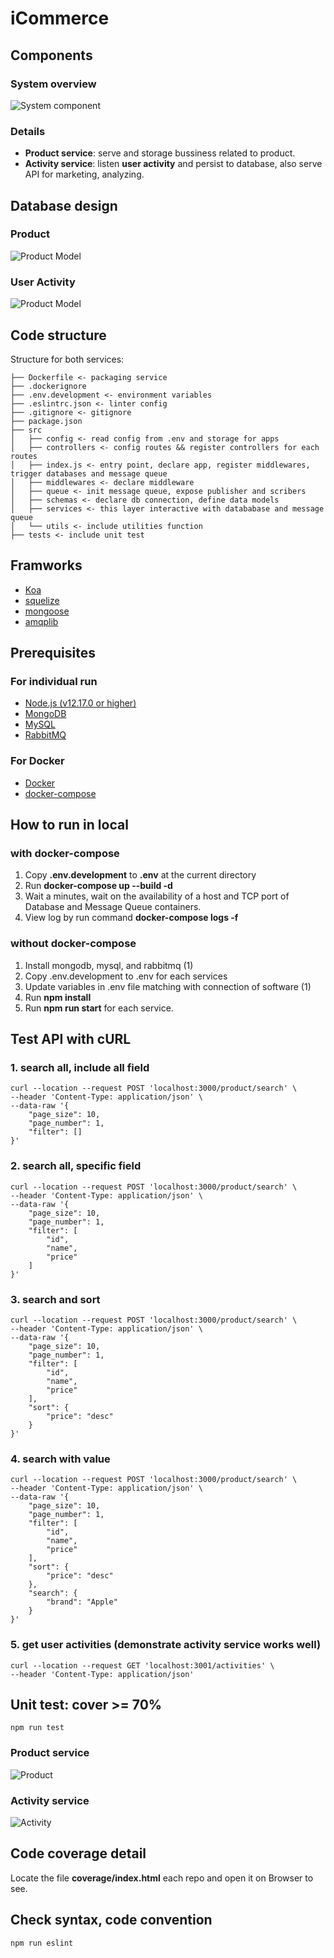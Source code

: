 # iCommerce

## Components
### System overview
![System component](./assets/images/architecture.png)
### Details

- **Product service**: serve and storage bussiness related to product.
- **Activity service**: listen **user activity** and persist to database, also serve API for marketing, analyzing.
## Database design

### Product
![Product Model](./assets/images/product_service_product_table.PNG)

### User Activity
![Product Model](./assets/images/activity_service_activities_collection.png)

## Code structure
Structure for both services:

```
├── Dockerfile <- packaging service
├── .dockerignore
├── .env.development <- environment variables
├── .eslintrc.json <- linter config
├── .gitignore <- gitignore
├── package.json
├── src
│   ├── config <- read config from .env and storage for apps
│   ├── controllers <- config routes && register controllers for each routes
│   ├── index.js <- entry point, declare app, register middlewares, trigger databases and message queue
│   ├── middlewares <- declare middleware
│   ├── queue <- init message queue, expose publisher and scribers
│   ├── schemas <- declare db connection, define data models
│   ├── services <- this layer interactive with datababase and message queue
│   └── utils <- include utilities function
├── tests <- include unit test
```

## Framworks
- [Koa](https://koajs.com/)
- [squelize](https://sequelize.org/)
- [mongoose](https://mongoosejs.com/)
- [amqplib](https://www.npmjs.com/package/amqplib)

## Prerequisites
### For individual run
- [Node.js (v12.17.0 or higher)](https://nodejs.org)
- [MongoDB](https://www.mongodb.com/)
- [MySQL](https://www.mysql.com/)
- [RabbitMQ](https://www.rabbitmq.com/)
### For Docker
- [Docker](https://www.docker.com/)
- [docker-compose](https://docs.docker.com/compose/)

## How to run in local
### with docker-compose

1. Copy **.env.development** to **.env** at the current directory
2. Run **docker-compose up --build -d**
3. Wait a minutes, wait on the availability of a host and TCP port of Database and Message Queue containers.
4. View log by run command **docker-compose logs -f**

### without docker-compose

1. Install mongodb, mysql, and rabbitmq (1)
2. Copy .env.development to .env for each services
3. Update variables in .env file matching with connection of software (1)
4. Run **npm install** 
5. Run **npm run start** for each service.

## Test API with cURL
### 1. search all, include all field
```
curl --location --request POST 'localhost:3000/product/search' \
--header 'Content-Type: application/json' \
--data-raw '{
    "page_size": 10,
    "page_number": 1,
    "filter": []
}'
```

### 2. search all, specific field

```
curl --location --request POST 'localhost:3000/product/search' \
--header 'Content-Type: application/json' \
--data-raw '{
    "page_size": 10,
    "page_number": 1,
    "filter": [
        "id",
        "name",
        "price"
    ]
}'
```

### 3. search and sort
```
curl --location --request POST 'localhost:3000/product/search' \
--header 'Content-Type: application/json' \
--data-raw '{
    "page_size": 10,
    "page_number": 1,
    "filter": [
        "id",
        "name",
        "price"
    ],
    "sort": {
        "price": "desc"
    }
}'
```
### 4. search with value
```
curl --location --request POST 'localhost:3000/product/search' \
--header 'Content-Type: application/json' \
--data-raw '{
    "page_size": 10,
    "page_number": 1,
    "filter": [
        "id",
        "name",
        "price"
    ],
    "sort": {
        "price": "desc"
    },
    "search": {
        "brand": "Apple"
    }
}'
```
### 5. get user activities (demonstrate activity service works well)
```
curl --location --request GET 'localhost:3001/activities' \
--header 'Content-Type: application/json'
```

## Unit test: cover >= 70%
```
npm run test
```

### Product service

![Product](./assets/images/ut_product.png)

### Activity service

![Activity](./assets/images/ut_activity.png)


## Code coverage detail
Locate the file **coverage/index.html** each repo and open it on Browser to see.
## Check syntax, code convention
```
npm run eslint
```
